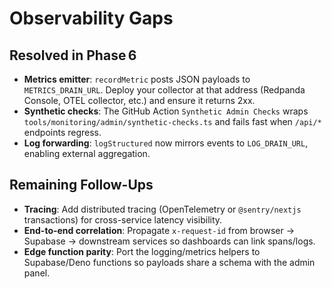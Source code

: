 Observability Gaps
==================

## Resolved in Phase 6

- **Metrics emitter**: `recordMetric` posts JSON payloads to `METRICS_DRAIN_URL`. Deploy your collector at that address (Redpanda Console, OTEL collector, etc.) and ensure it returns 2xx.
- **Synthetic checks**: The GitHub Action `Synthetic Admin Checks` wraps `tools/monitoring/admin/synthetic-checks.ts` and fails fast when `/api/*` endpoints regress.
- **Log forwarding**: `logStructured` now mirrors events to `LOG_DRAIN_URL`, enabling external aggregation.

## Remaining Follow-Ups

- **Tracing**: Add distributed tracing (OpenTelemetry or `@sentry/nextjs` transactions) for cross-service latency visibility.
- **End-to-end correlation**: Propagate `x-request-id` from browser → Supabase → downstream services so dashboards can link spans/logs.
- **Edge function parity**: Port the logging/metrics helpers to Supabase/Deno functions so payloads share a schema with the admin panel.
